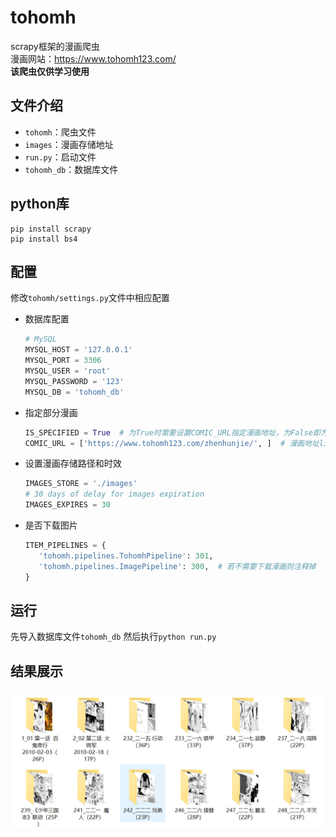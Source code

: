 # tohomh
scrapy框架的漫画爬虫  
漫画网站：https://www.tohomh123.com/  
**该爬虫仅供学习使用**

## 文件介绍
* ```tohomh```：爬虫文件
* ```images```：漫画存储地址
* ```run.py```：启动文件
* ```tohomh_db```：数据库文件

## python库
```
pip install scrapy
pip install bs4
```

## 配置
修改```tohomh/settings.py```文件中相应配置
* 数据库配置
    ```python
    # MySQL
    MYSQL_HOST = '127.0.0.1'
    MYSQL_PORT = 3306
    MYSQL_USER = 'root'
    MYSQL_PASSWORD = '123'
    MYSQL_DB = 'tohomh_db'
    ```
* 指定部分漫画
    ```python
    IS_SPECIFIED = True  # 为True时需要设置COMIC_URL指定漫画地址，为False即为爬全站漫画
    COMIC_URL = ['https://www.tohomh123.com/zhenhunjie/', ]  # 漫画地址list
    ```
* 设置漫画存储路径和时效
    ```python
    IMAGES_STORE = './images'
    # 30 days of delay for images expiration
    IMAGES_EXPIRES = 30
    ```
* 是否下载图片
    ```python
    ITEM_PIPELINES = {
       'tohomh.pipelines.TohomhPipeline': 301,
       'tohomh.pipelines.ImagePipeline': 300,  # 若不需要下载漫画则注释掉
    }
    ```
## 运行
先导入数据库文件```tohomh_db```
然后执行```python run.py```

## 结果展示
![image](./result.png)